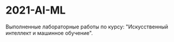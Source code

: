 # 2021-AI-ML
Выполненные лабораторные работы по курсу: "Искусственный интеллект и машинное обучение".
